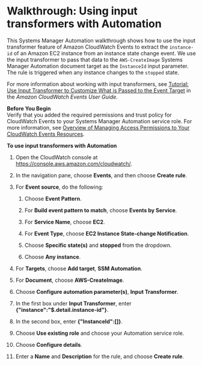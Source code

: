 # Walkthrough: Using input transformers with Automation<a name="automation-transformers"></a>

This Systems Manager Automation walkthrough shows how to use the input transformer feature of Amazon CloudWatch Events to extract the `instance-id` of an Amazon EC2 instance from an instance state change event\. We use the input transformer to pass that data to the `AWS-CreateImage` Systems Manager Automation document target as the `InstanceId` input parameter\. The rule is triggered when any instance changes to the `stopped` state\.

For more information about working with input transformers, see [Tutorial: Use Input Transformer to Customize What is Passed to the Event Target](https://docs.aws.amazon.com/AmazonCloudWatch/latest/events/CloudWatch-Events-Input-Transformer-Tutorial.html) in the *Amazon CloudWatch Events User Guide*\.

**Before You Begin**  
Verify that you added the required permissions and trust policy for CloudWatch Events to your Systems Manager Automation service role\. For more information, see [Overview of Managing Access Permissions to Your CloudWatch Events Resources](https://docs.aws.amazon.com/AmazonCloudWatch/latest/events/iam-access-control-identity-based-cwe.html)\.

**To use input transformers with Automation**

1. Open the CloudWatch console at [https://console\.aws\.amazon\.com/cloudwatch/](https://console.aws.amazon.com/cloudwatch/)\.

1. In the navigation pane, choose **Events**, and then choose **Create rule**\.

1. For **Event source**, do the following:

   1. Choose **Event Pattern**\.

   1. For **Build event pattern to match**, choose **Events by Service**\.

   1. For **Service Name**, choose **EC2**\.

   1. For **Event Type**, choose **EC2 Instance State\-change Notification**\.

   1. Choose **Specific state\(s\)** and **stopped** from the dropdown\.

   1. Choose **Any instance**\.

1. For **Targets**, choose **Add target**, **SSM Automation**\.

1. For **Document**, choose **AWS\-CreateImage**\.

1. Choose **Configure automation parameter\(s\)**, **Input Transformer**\.

1. In the first box under **Input Transformer**, enter **\{"instance":"$\.detail\.instance\-id"\}**\.

1. In the second box, enter **\{"InstanceId":\[<instance>\]\}**\.

1. Choose **Use existing role** and choose your Automation service role\.

1. Choose **Configure details**\.

1. Enter a **Name** and **Description** for the rule, and choose **Create rule**\.